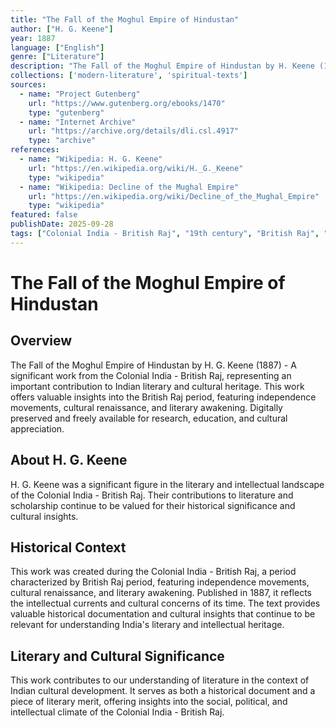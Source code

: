 ```yaml
---
title: "The Fall of the Moghul Empire of Hindustan"
author: ["H. G. Keene"]
year: 1887
language: ["English"]
genre: ["Literature"]
description: "The Fall of the Moghul Empire of Hindustan by H. Keene (1887) - A significant work from the Colonial India - British Raj, representing an important contribution to Indian literary and cultural heritage. This work offers valuable insights into the British Raj period, featuring independence movements, cultural renaissance, and literary awakening."
collections: ['modern-literature', 'spiritual-texts']
sources:
  - name: "Project Gutenberg"
    url: "https://www.gutenberg.org/ebooks/1470"
    type: "gutenberg"
  - name: "Internet Archive"
    url: "https://archive.org/details/dli.csl.4917"
    type: "archive"
references:
  - name: "Wikipedia: H. G. Keene"
    url: "https://en.wikipedia.org/wiki/H._G._Keene"
    type: "wikipedia"
  - name: "Wikipedia: Decline of the Mughal Empire"
    url: "https://en.wikipedia.org/wiki/Decline_of_the_Mughal_Empire"
    type: "wikipedia"
featured: false
publishDate: 2025-09-28
tags: ["Colonial India - British Raj", "19th century", "British Raj", "independence movement", "cultural renaissance", "nationalism", "literary revival", "Indian literature", "digital heritage", "public domain", "classical texts", "Imperial History", "Political History"]
---
```


# The Fall of the Moghul Empire of Hindustan

## Overview

The Fall of the Moghul Empire of Hindustan by H. G. Keene (1887) - A significant work from the Colonial India - British Raj, representing an important contribution to Indian literary and cultural heritage. This work offers valuable insights into the British Raj period, featuring independence movements, cultural renaissance, and literary awakening. Digitally preserved and freely available for research, education, and cultural appreciation.

## About H. G. Keene

H. G. Keene was a significant figure in the literary and intellectual landscape of the Colonial India - British Raj. Their contributions to literature and scholarship continue to be valued for their historical significance and cultural insights.

## Historical Context

This work was created during the Colonial India - British Raj, a period characterized by British Raj period, featuring independence movements, cultural renaissance, and literary awakening. Published in 1887, it reflects the intellectual currents and cultural concerns of its time. The text provides valuable historical documentation and cultural insights that continue to be relevant for understanding India's literary and intellectual heritage.

## Literary and Cultural Significance

This work contributes to our understanding of literature in the context of Indian cultural development. It serves as both a historical document and a piece of literary merit, offering insights into the social, political, and intellectual climate of the Colonial India - British Raj.

